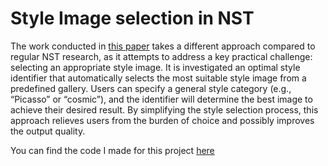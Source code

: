 # Style Image selection in NST
The work conducted in [this paper](https://github.com/ANDREAaNAPPI/An-Approach-to-Style-Image-Selection-in-Neural-Style-Transfer/blob/main/Optimal_style_image_selection_in_Neural_Style_Transfer.pdf) takes a different approach compared to regular NST research, as it attempts to address a key practical challenge: selecting an appropriate style image.
It is investigated an optimal style identifier that automatically selects the most suitable style image from a predefined gallery.
Users can specify a general style category (e.g., “Picasso” or “cosmic”), and the identifier will determine the best image to achieve their desired result. 
By simplifying the style selection process, this approach relieves users from the burden of choice and possibly improves the output quality.

You can find the code I made for this project [here](https://github.com/ANDREAaNAPPI/An-Approach-to-Style-Image-Selection-in-Neural-Style-Transfer/blob/main/Style_transfer.py)
